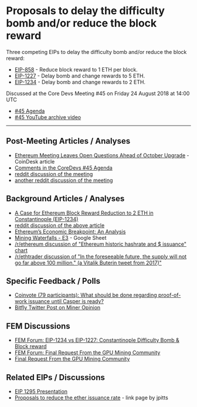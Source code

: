 # Proposals to delay the difficulty bomb and/or reduce the block reward

Three competing EIPs to delay the difficulty bomb and/or reduce the block reward: 
- [EIP-858](https://github.com/ethereum/EIPs/pull/858) - Reduce block reward to 1 ETH per block.
- [EIP-1227](https://github.com/ethereum/EIPs/pull/1235) - Delay bomb and change rewards to 5 ETH.
- [EIP-1234](https://github.com/ethereum/EIPs/pull/1234) - Delay bomb and change rewards to 2 ETH.

Discussed at the Core Devs Meeting #45 on Friday 24 August 2018 at 14:00 UTC
- [#45 Agenda](https://github.com/ethereum/pm/issues/54)
- [#45 YouTube archive video](https://www.youtube.com/watch?v=6CZ1uO_WxVk)

---

## Post-Meeting Articles / Analyses
- [Ethereum Meeting Leaves Open Questions Ahead of October Upgrade](https://www.coindesk.com/ethereum-call-leaves-pressing-questions-open-ahead-of-october-upgrade/) - CoinDesk article
- [Comments in the CoreDevs #45 Agenda](https://github.com/ethereum/pm/issues/54)
- [reddit discussion of the meeting](https://www.reddit.com/r/ethereum/comments/99s37d/live_ethereum_core_devs_meeting_45_starts_at_10am/)
- [another reddit discussion of the meeting](https://www.reddit.com/r/ethtrader/comments/99bmsk/developer_meeting_this_friday_to_discuss_possible/)

## Background Articles / Analyses
- [A Case for Ethereum Block Reward Reduction to 2 ETH in Constantinople (EIP-1234)](https://medium.com/@eric.conner/a-case-for-ethereum-block-reward-reduction-in-constantinople-eip-1234-25732431fc77)
- [reddit discussion of the above article](https://www.reddit.com/r/ethereum/comments/92g404/a_case_for_ethereum_block_reward_reduction_in/?st=JK4MT60F&sh=257437dd)
- [Ethereum’s Economic Breakpoint: An Analysis](https://crypto.omnianalytics.io/2018/08/23/ethereums-economic-breakpoint-an-analysis/)
- [Mining Waterfalls - E3](https://docs.google.com/spreadsheets/d/1tieFQarzHvSSBgtzGjM9FJAMHM7PJALtAvR0YUmoBxM/edit#gid=0) - Google Sheet
- [/r/ethereum discussion of "Ethereum historic hashrate and $ issuance" chart](https://www.reddit.com/r/ethereum/comments/99nzno/ethereum_historic_hashrate_and_issuance/)
- [/r/ethtrader discussion of "In the foreseeable future, the supply will not go far above 100 million." (a Vitalik Buterin tweet from 2017)"](https://www.reddit.com/r/ethtrader/comments/99g3on/in_the_foreseeable_future_the_supply_will_not_go/)

## Specific Feedback / Polls
- [Coinvote (79 participants): What should be done regarding proof-of-work issuance until Casper is ready?](https://www.etherchain.org/coinvote/poll/298)
- [Bitfly Twitter Post on Miner Opinion](https://twitter.com/etherchain_org/status/1031443277118144513)

## FEM Discussions
- [FEM Forum: EIP-1234 vs EIP-1227: Constantinople Difficulty Bomb & Block reward](https://ethereum-magicians.org/t/eip-1234-vs-eip-1227-constantinople-difficulty-bomb-block-reward/807/)
- [FEM Forum: Final Request From the GPU Mining Community](https://ethereum-magicians.org/t/final-request-from-the-gpu-mining-community/1050)
- [Final Request From the GPU Mining Community](https://ethereum-magicians.org/t/final-request-from-the-gpu-mining-community/1050)

## Related EIPs / Discussions
- [EIP 1295 Presentation](https://drive.google.com/file/d/15n7Vur8wwlfDK6ZXwohUc95rXOUIXo7j/view)
- [Proposals to reduce the ether issuance rate](https://github.com/jpitts/eth-community-discussions/blob/master/proposals-to-reduce-the-ether-issuance-rate.md) - link page by jpitts
